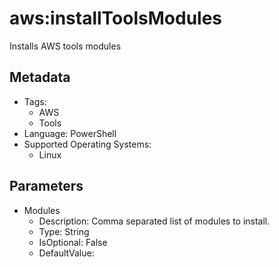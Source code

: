 <!-- region Generated -->
# aws:installToolsModules

Installs AWS tools modules

## Metadata

- Tags:
  - AWS
  - Tools
- Language: PowerShell
- Supported Operating Systems:
  - Linux

## Parameters

- Modules
  - Description: Comma separated list of modules to install.
  - Type: String
  - IsOptional: False
  - DefaultValue: 
<!-- endregion -->
